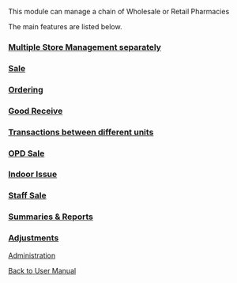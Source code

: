 This module can manage a chain of Wholesale or Retail Pharmacies

The main features are listed below.

### [Multiple Store Management separately](https://github.com/hmislk/hmis/wiki/Pharmacy-Multiple-Store-Management-separately)

### [Sale](https://github.com/hmislk/hmis/wiki/Pharmacy-Sale)

### [Ordering](https://github.com/hmislk/hmis/wiki/Pharmacy-Ordering)

### [Good Receive](https://github.com/hmislk/hmis/wiki/Pharmacy-Good-Receive)

### [Transactions between different units](https://github.com/hmislk/hmis/wiki/Pharmacy-Transactions-between-different-units)

### [OPD Sale](https://github.com/hmislk/hmis/wiki/Pharmacy-OPD-Sale)

### [Indoor Issue](https://github.com/hmislk/hmis/wiki/Pharmacy-Indoor-Issue)

### [Staff Sale](https://github.com/hmislk/hmis/wiki/Pharmacy-Staff-Sale)

### [Summaries & Reports](https://github.com/hmislk/hmis/wiki/Pharmacy-Summaries-&-Reports)

### [Adjustments](https://github.com/hmislk/hmis/wiki/Pharmacy-Adjustments)

[Administration](https://github.com/hmislk/hmis/wiki/Pharmacy-Administration)

[Back to User Manual](https://github.com/hmislk/hmis/wiki/User-Manual)